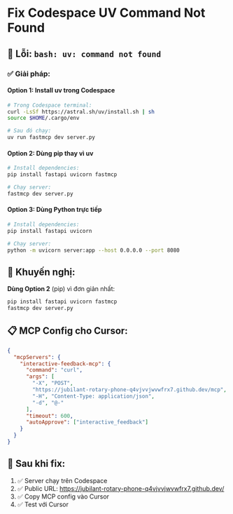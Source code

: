# Fix Codespace UV Command Not Found

## 🚨 Lỗi: `bash: uv: command not found`

### ✅ Giải pháp:

#### **Option 1: Install uv trong Codespace**
```bash
# Trong Codespace terminal:
curl -LsSf https://astral.sh/uv/install.sh | sh
source $HOME/.cargo/env

# Sau đó chạy:
uv run fastmcp dev server.py
```

#### **Option 2: Dùng pip thay vì uv**
```bash
# Install dependencies:
pip install fastapi uvicorn fastmcp

# Chạy server:
fastmcp dev server.py
```

#### **Option 3: Dùng Python trực tiếp**
```bash
# Install dependencies:
pip install fastapi uvicorn

# Chạy server:
python -m uvicorn server:app --host 0.0.0.0 --port 8080
```

## 🎯 Khuyến nghị:

**Dùng Option 2** (pip) vì đơn giản nhất:

```bash
pip install fastapi uvicorn fastmcp
fastmcp dev server.py
```

## 📋 MCP Config cho Cursor:
```json
{
  "mcpServers": {
    "interactive-feedback-mcp": {
      "command": "curl",
      "args": [
        "-X", "POST",
        "https://jubilant-rotary-phone-q4vjvvjwvwfrx7.github.dev/mcp",
        "-H", "Content-Type: application/json",
        "-d", "@-"
      ],
      "timeout": 600,
      "autoApprove": ["interactive_feedback"]
    }
  }
}
```

## 🎉 Sau khi fix:
1. ✅ Server chạy trên Codespace
2. ✅ Public URL: https://jubilant-rotary-phone-q4vjvvjwvwfrx7.github.dev/
3. ✅ Copy MCP config vào Cursor
4. ✅ Test với Cursor
